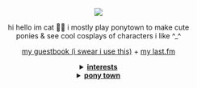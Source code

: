 <html>
  <body>
  <!-- idk if i have to do this but okay -->
  <p align="center">
  <a href="https://www.tumblr.com/bylerworld/786699026716409856/i-asked-grok-i-asked-chatgpt-well-mike-wheeler?source=share"><img src="https://file.garden/ZFwqlyhvAk-Bo3Zk/thisisreal.png"></a>
  </p>

  <p align="center">
    hi hello im cat 🙋‍♀️ i mostly play ponytown to make cute
    <br>ponies & see cool cosplays of characters i like ^_^

  <p align="center">
  <a href="https://falsettos.atabook.org/">my guestbook (i swear i use this)</a> + <a href="https://www.last.fm/user/flowerofthesoul">my last.fm</a>

  <details align="center">
  <summary><u><b>interests</b></u></summary>
    <p align="center">
      <br>
      unfortunately my main interest right now is stranger things. . 😓
      <br>im a huge byler truther && el fan !! el hopper you are 3 apples tall
      <br><br>
      i also really like tloz!! ive played sksw, botw, lahd, ph + read the
      <br>tp manga :D i plan on playing all of the games one day 😄
      <br><br>
      other things i like are musicals ( my favs are tbom, falsettos, & cabaret )
      <br>& poofesure's tomodachi life series!!! feel free to say hi if you like
      <br>any of theseeee,, id love to chat !! 
      <br><br>
      <img src="https://file.garden/ZFwqlyhvAk-Bo3Zk/true.png">
    </p>
</details>

<details align="center">
  <summary><u><b>pony town</b></u></summary>
    <p align="center">
      <br>
      okay hold on im too lazy to update this one rn. . ill actually update the pt part of my profile tomorrow lawlz
      <br><br>
      im off-tab 99% of the time, pleasepleaseplease send me a whisper
      <br>if you wanna chat with me though since it helps me see your
      <br>message & ill probably eventually respond if you use a whisp :3
      <br><br>
      send me a friend request if we're in the same fandom !! if youre
      <br>using a pony from a media i like ill most likely accept
      <br>your friend req lawl ^_<
      <br><br>
      ALSO I CANT ROLEPLAY SERIOUSLY FOR MY LIFE IM SORRY
      <br>im just a gal who was trained in unserious roleplay HAJHDAJHA
      <br>most i can do are a few jokes and lapras world domination im sorry </333
      <br><br>
      <br>
      <img src="https://i.pinimg.com/originals/ed/3e/0c/ed3e0cb2fd67e6f89cd56d6c23aa86e9.gif" width=340 height=200>
    </p>
</details>












  </body>
</html>
